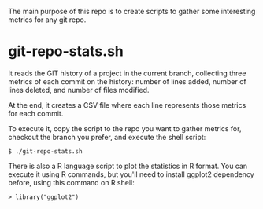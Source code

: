 The main purpose of this repo is to create scripts to gather some interesting metrics for any git repo.

# git-repo-stats.sh

It reads the GIT history of a project in the current branch, collecting three metrics of each commit on the history: number of lines added, number of lines deleted, and number of files modified.

At the end, it creates a CSV file where each line represents those metrics for each commit.

To execute it, copy the script to the repo you want to gather metrics for, checkout the branch you prefer, and execute the shell script:

```
$ ./git-repo-stats.sh
```

There is also a R language script to plot the statistics in R format. You can execute it using R commands, but you'll need to install ggplot2 dependency before, using this command on R shell:

```
> library("ggplot2")
```